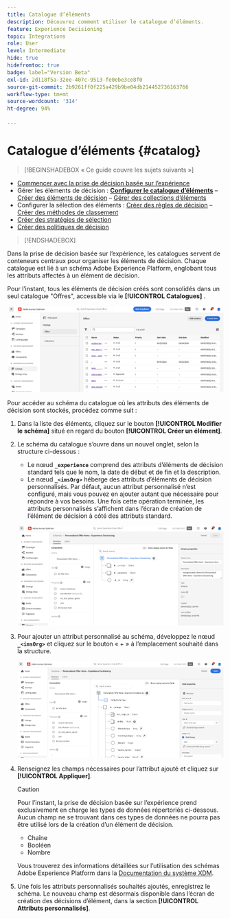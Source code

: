 ```yaml
---
title: Catalogue d’éléments
description: Découvrez comment utiliser le catalogue d’éléments.
feature: Experience Decisioning
topic: Integrations
role: User
level: Intermediate
hide: true
hidefromtoc: true
badge: label="Version Beta"
exl-id: 2d118f5a-32ee-407c-9513-fe0ebe3ce8f0
source-git-commit: 2b9261ff0f225a429b9be04db214452736163766
workflow-type: tm+mt
source-wordcount: '314'
ht-degree: 94%

---
```


# Catalogue d’éléments {#catalog}

>[!BEGINSHADEBOX « Ce guide couvre les sujets suivants »]

* [Commencer avec la prise de décision basée sur l’expérience](gs-experience-decisioning.md)
* Gérer les éléments de décision : **[Configurer le catalogue d’éléments](catalogs.md)** – [Créer des éléments de décision](items.md) – [Gérer des collections d’éléments](collections.md)
* Configurer la sélection des éléments : [Créer des règles de décision](rules.md) – [Créer des méthodes de classement](ranking.md)
* [Créer des stratégies de sélection](selection-strategies.md)
* [Créer des politiques de décision](create-decision.md)

>[!ENDSHADEBOX]

Dans la prise de décision basée sur l’expérience, les catalogues servent de conteneurs centraux pour organiser les éléments de décision. Chaque catalogue est lié à un schéma Adobe Experience Platform, englobant tous les attributs affectés à un élément de décision.

Pour l’instant, tous les éléments de décision créés sont consolidés dans un seul catalogue &quot;Offres&quot;, accessible via le **[!UICONTROL Catalogues]** .

![](assets/catalogs-list.png)

Pour accéder au schéma du catalogue où les attributs des éléments de décision sont stockés, procédez comme suit :

1. Dans la liste des éléments, cliquez sur le bouton **[!UICONTROL Modifier le schéma]** situé en regard du bouton **[!UICONTROL Créer un élément]**.

1. Le schéma du catalogue s’ouvre dans un nouvel onglet, selon la structure ci-dessous :

   * Le nœud **`_experience`** comprend des attributs d’éléments de décision standard tels que le nom, la date de début et de fin et la description.
   * Le nœud **`_<imsOrg>`** héberge des attributs d’éléments de décision personnalisés. Par défaut, aucun attribut personnalisé n’est configuré, mais vous pouvez en ajouter autant que nécessaire pour répondre à vos besoins. Une fois cette opération terminée, les attributs personnalisés s’affichent dans l’écran de création de l’élément de décision à côté des attributs standard.

   ![](assets/catalogs-schema.png)

1. Pour ajouter un attribut personnalisé au schéma, développez le nœud **`_<imsOrg>`** et cliquez sur le bouton « + » à l’emplacement souhaité dans la structure.

   ![](assets/catalogs-add.png)

1. Renseignez les champs nécessaires pour l’attribut ajouté et cliquez sur **[!UICONTROL Appliquer]**.

   >[!CAUTION]
   >
   >Pour l’instant, la prise de décision basée sur l’expérience prend exclusivement en charge les types de données répertoriés ci-dessous. Aucun champ ne se trouvant dans ces types de données ne pourra pas être utilisé lors de la création d’un élément de décision.
   >* Chaîne
   >* Booléen
   >* Nombre

   Vous trouverez des informations détaillées sur l’utilisation des schémas Adobe Experience Platform dans la [Documentation du système XDM](https://experienceleague.adobe.com/docs/experience-platform/xdm/ui/overview.html?lang=fr).

1. Une fois les attributs personnalisés souhaités ajoutés, enregistrez le schéma. Le nouveau champ est désormais disponible dans l’écran de création des décisions d’élément, dans la section **[!UICONTROL Attributs personnalisés]**.
